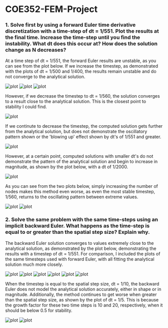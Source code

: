 # COE352-FEM-Project

### 1. Solve first by using a forward Euler time derivative discretization with a time-step of dt = 1/551. Plot the results at the final time. Increase the time-step until you find the instability. What dt does this occur at? How does the solution change as N decreases?

At a time step of dt = 1/551, the forward Euler results are unstable, as you can see from the plot below. If we increase the timestep, as demonstrated with the plots of dt = 1/500 and 1/400, the results remain unstable and do not converge to the analytical solution.

![plot](./plots/Forward551.png)
![plot](./plots/Forward500.png)
![plot](./plots/Forward400.png)

However, if we decrease the timestep to dt = 1/560, the solution converges to a result close to the analytical solution. This is the closest point to stability I could find.

![plot](./plots/Forward560.png)

If we continute to decrease the timestep, the computed solution gets further from the analytical solution, but does not demonstrate the oscillatory pattern shown or the 'blowing up' effect shown by dt's of 1/551 and greater. 

![plot](./plots/Forward1000.png)

However, at a certain point, computed solutions with smaller dt's do not demonstrate the pattern of the analytical solution and begin to increase in magnitude, as shown by the plot below, with a dt of 1/2000.

![plot](./plots/Forward2000.png)

As you can see from the two plots below, simply increasing the number of nodes makes this method even worse, as even the most stable timestep, 1/560, returns to the oscillating pattern between extreme values.

![plot](./plots/Forward560.png)
![plot](./plots/Forward560increasednodes.png)


### 2. Solve the same problem with the same time-steps using an implicit backward Euler.­  What happens as the time-step is equal to or greater than the spatial step size?  Explain why.

The backward Euler solution converges to values extremely close to the analytical solution, as demonstrated by the plot below, demonstrating the results with a timestep of dt = 1/551. For comparison, I included the plots of the same timesteps used with forward Euler, with all fitting the analytical solution much more closely.

![plot](./plots/Backward551.png)
![plot](./plots/Backward500.png)
![plot](./plots/Backward400.png)
![plot](./plots/Backward560.png)
![plot](./plots/Backward1000.png)
![plot](./plots/Backward2000.png)

When the timestep is equal to the spatial step size, dt = 1/10, the backward Euler does not model the analytical solution accurately, either in shape or in magnitude. Additionally, the method continues to get worse when greater than the spatial step size, as shown by the plot of dt = 1/5. This is because the growth factor for these two time steps is 10 and 20, respectively, when it should be below 0.5 for stability.

![plot](./plots/Backward10.png)
![plot](./plots/Backward5.png)
